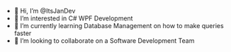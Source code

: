 - 👋 Hi, I’m @ItsJanDev
- 👀 I’m interested in C# WPF Development
- 🌱 I’m currently learning Database Management on how to make queries faster
- 💞️ I’m looking to collaborate on a Software Development Team

<!---
ItsJanDev/ItsJanDev is a ✨ special ✨ repository because its `README.md` (this file) appears on your GitHub profile.
You can click the Preview link to take a look at your changes.
--->
